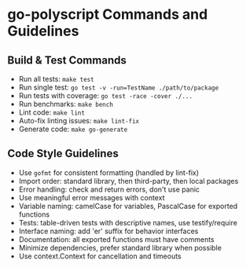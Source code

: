 # go-polyscript Commands and Guidelines

## Build & Test Commands
- Run all tests: `make test`
- Run single test: `go test -v -run=TestName ./path/to/package`
- Run tests with coverage: `go test -race -cover ./...`
- Run benchmarks: `make bench`
- Lint code: `make lint`
- Auto-fix linting issues: `make lint-fix`
- Generate code: `make go-generate`

## Code Style Guidelines
- Use `gofmt` for consistent formatting (handled by lint-fix)
- Import order: standard library, then third-party, then local packages
- Error handling: check and return errors, don't use panic
- Use meaningful error messages with context
- Variable naming: camelCase for variables, PascalCase for exported functions
- Tests: table-driven tests with descriptive names, use testify/require
- Interface naming: add 'er' suffix for behavior interfaces
- Documentation: all exported functions must have comments
- Minimize dependencies, prefer standard library when possible
- Use context.Context for cancellation and timeouts